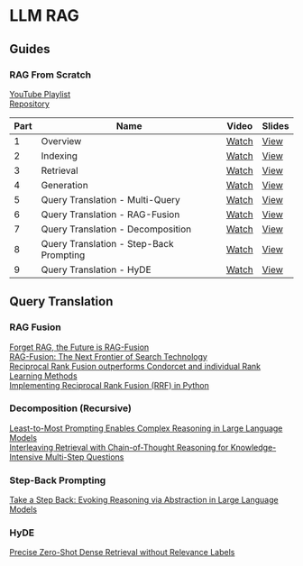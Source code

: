 # LLM RAG
## Guides
### RAG From Scratch
[YouTube Playlist](https://www.youtube.com/playlist?list=PLfaIDFEXuae2LXbO1_PKyVJiQ23ZztA0x)  
[Repository](https://github.com/langchain-ai/rag-from-scratch)
 
| Part | Name                                    | Video                                                                                        | Slides                                                                                      |
| ---- | --------------------------------------- | -------------------------------------------------------------------------------------------- | ------------------------------------------------------------------------------------------- |
| 1    | Overview                                | [Watch](https://www.youtube.com/watch?v=wd7TZ4w1mSw&list=PLfaIDFEXuae2LXbO1_PKyVJiQ23ZztA0x) | [View](https://docs.google.com/presentation/d/1C9IaAwHoWcc4RSTqo-pCoN3h0nCgqV2JEYZUJunv_9Q) |
| 2    | Indexing                                | [Watch](https://www.youtube.com/watch?v=bjb_EMsTDKI&list=PLfaIDFEXuae2LXbO1_PKyVJiQ23ZztA0x) | [View](https://docs.google.com/presentation/d/1MhsCqZs7wTX6P19TFnA9qRSlxH3u-1-0gWkhBiDG9lQ) |
| 3    | Retrieval                               | [Watch](https://www.youtube.com/watch?v=LxNVgdIz9sU&list=PLfaIDFEXuae2LXbO1_PKyVJiQ23ZztA0x) | [View](https://docs.google.com/presentation/d/124I8jlBRCbb0LAUhdmDwbn4nREqxSxZU1RF_eTGXUGc) |
| 4    | Generation                              | [Watch](https://www.youtube.com/watch?v=Vw52xyyFsB8&list=PLfaIDFEXuae2LXbO1_PKyVJiQ23ZztA0x) | [View](https://docs.google.com/presentation/d/1eRJwzbdSv71e9Ou9yeqziZrz1UagwX8B1kL4TbL5_Gc) |
| 5    | Query Translation - Multi-Query         | [Watch](https://www.youtube.com/watch?v=JChPi0CRnDY&list=PLfaIDFEXuae2LXbO1_PKyVJiQ23ZztA0x) | [View](https://docs.google.com/presentation/d/15pWydIszbQG3Ipur9COfTduutTZm6ULdkkyX-MNry8I) |
| 6    | Query Translation - RAG-Fusion          | [Watch](https://www.youtube.com/watch?v=77qELPbNgxA&list=PLfaIDFEXuae2LXbO1_PKyVJiQ23ZztA0x) | [View](https://docs.google.com/presentation/d/1EwykmdVSQqlh6XpGt8APOMYp4q1CZqqeclAx61pUcjI) |
| 7    | Query Translation - Decomposition       | [Watch](https://www.youtube.com/watch?v=h0OPWlEOank&list=PLfaIDFEXuae2LXbO1_PKyVJiQ23ZztA0x) | [View](https://docs.google.com/presentation/d/1O97KYrsmYEmhpQ6nkvOVAqQYMJvIaZulGFGmz4cuuVE) |
| 8    | Query Translation - Step-Back Prompting | [Watch](https://www.youtube.com/watch?v=xn1jEjRyJ2U&list=PLfaIDFEXuae2LXbO1_PKyVJiQ23ZztA0x) | [View](https://docs.google.com/presentation/d/1L0MRGVDxYA1eLOR0L_6Ze1l2YV8AhN1QKUtmNA-fJlU) |
| 9    | Query Translation - HyDE                | [Watch](https://www.youtube.com/watch?v=SaDzIVkYqyY&list=PLfaIDFEXuae2LXbO1_PKyVJiQ23ZztA0x) | [View](https://docs.google.com/presentation/d/10MmB_QEiS4m00xdyu-92muY-8jC3CdaMpMXbXjzQXsM) |


## Query Translation
### RAG Fusion
[Forget RAG, the Future is RAG-Fusion](https://medium.com/towards-data-science/forget-rag-the-future-is-rag-fusion-1147298d8ad1)  
[RAG-Fusion: The Next Frontier of Search Technology](https://github.com/Raudaschl/rag-fusion)  
[Reciprocal Rank Fusion outperforms Condorcet and individual Rank Learning Methods](https://plg.uwaterloo.ca/~gvcormac/cormacksigir09-rrf.pdf)  
[Implementing Reciprocal Rank Fusion (RRF) in Python](https://safjan.com/implementing-rank-fusion-in-python)

### Decomposition (Recursive)
[Least-to-Most Prompting Enables Complex Reasoning in Large Language Models](https://arxiv.org/abs/2205.10625)  
[Interleaving Retrieval with Chain-of-Thought Reasoning for Knowledge-Intensive Multi-Step Questions](https://arxiv.org/abs/2212.10509)  

### Step-Back Prompting
[Take a Step Back: Evoking Reasoning via Abstraction in Large Language Models](https://arxiv.org/abs/2310.06117)

### HyDE
[Precise Zero-Shot Dense Retrieval without Relevance Labels](https://arxiv.org/abs/2212.10496)
